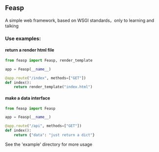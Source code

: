 ## Feasp

A simple web framework, based on WSGI standards，only to learning and talking


### Use examples: 

#### return a render html file
```python
from feasp import Feasp, render_template

app = Feasp(__name__)

@app.route("/index", methods=["GET"])
def index():
    return render_template("index.html")
```

#### make a data interface
```python
from feasp import Feasp

app = Feasp(__name__)

@app.route("/api", methods=["GET"])
def index():
    return {"data": "just return a dict"}
```

See the 'example' directory for more usage
